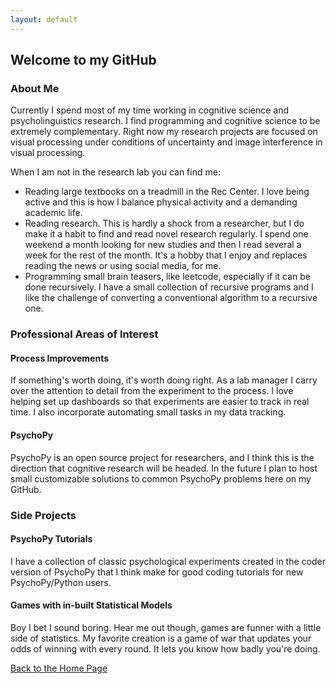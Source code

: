 ```yaml
---
layout: default
---
```

## Welcome to my GitHub


### About Me

Currently I spend most of my time working in cognitive science and psycholinguistics research. I find programming and cognitive science to be extremely complementary. Right now my research projects are focused on visual processing under conditions of uncertainty and image interference in visual processing. 

When I am not in the research lab you can find me:

- Reading large textbooks on a treadmill in the Rec Center. I love being active and this is how I balance physical activity and a demanding academic life. 
- Reading research. This is hardly a shock from a researcher, but I do make it a habit to find and read novel research regularly. I spend one weekend a month looking for new studies and then I read several a week for the rest of the month. It's a hobby that I enjoy and replaces reading the news or using social media, for me. 
- Programming small brain teasers, like leetcode, especially if it can be done recursively. I have a small collection of recursive programs and I like the challenge of converting a conventional algorithm to a recursive one. 

### Professional Areas of Interest

#### Process Improvements

If something's worth doing, it's worth doing right. As a lab manager I carry over the attention to detail from the experiment to the process. I love helping set up dashboards so that experiments are easier to track in real time. I also incorporate automating small tasks in my data tracking.  

#### PsychoPy

PsychoPy is an open source project for researchers, and I think this is the direction that cognitive research will be headed. In the future I plan to host small customizable solutions to common PsychoPy problems here on my GitHub. 

### Side Projects

#### PsychoPy Tutorials

I have a collection of classic psychological experiments created in the coder version of PsychoPy that I think make for good coding tutorials for new PsychoPy/Python users.

#### Games with in-built Statistical Models

Boy I bet I sound boring. Hear me out though, games are funner with a little side of statistics. My favorite creation is a game of war that updates your odds of winning with every round. It lets you know how badly you're doing. 

[Back to the Home Page](index.md)

